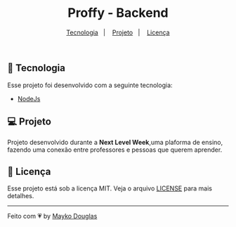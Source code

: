 <h1 align="center">
  Proffy - Backend
</h1>

<p align="center">
  <a href="#rocket-tecnologia">Tecnologia</a>&nbsp;&nbsp;&nbsp;|&nbsp;&nbsp;&nbsp;
  <a href="#-projeto">Projeto</a>&nbsp;&nbsp;&nbsp;|&nbsp;&nbsp;&nbsp;
  <a href="#memo-licença">Licença</a>
</p>

<br>

## :rocket: Tecnologia

Esse projeto foi desenvolvido com a seguinte tecnologia:

- [NodeJs](https://reactjs.org)

## 💻 Projeto
Projeto desenvolvido durante a <strong>Next Level Week</strong>,uma plaforma de ensino, fazendo uma conexão entre professores e pessoas que querem aprender.

## 🧾 Licença

Esse projeto está sob a licença MIT. Veja o arquivo [LICENSE](LICENSE.md) para mais detalhes.

---

Feito com 💗 by [Mayko Douglas](https://www.linkedin.com/in/maykodouglasof/)